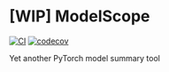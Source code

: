 # [WIP] ModelScope

[![CI](https://github.com/trsvchn/modelscope/workflows/CI/badge.svg)](https://github.com/trsvchn/modelscope/actions)
[![codecov](https://codecov.io/gh/trsvchn/modelscope/branch/main/graph/badge.svg)](https://codecov.io/gh/trsvchn/modelscope)

Yet another PyTorch model summary tool
